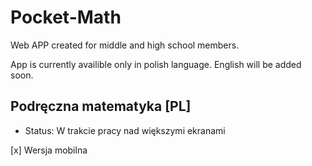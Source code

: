 # Pocket-Math
Web APP created for middle and high school members.

App is currently availible only in polish language. English will be added soon.

## Podręczna matematyka [PL]

* Status: W trakcie pracy nad większymi ekranami

[x] Wersja mobilna
